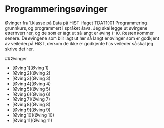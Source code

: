 ﻿# Programmeringsøvinger
Øvinger fra 1.klasse på Data på HiST i faget TDAT1001 Programmering grunnkurs, og programmert i språket Java.
Jeg skal legge ut øvingene etterhvert her, og de som er lagt ut så langt er øving 1-10. Resten kommer senere. De øvingene som blir lagt ut her så langt er øvinger som er godkjent av veileder på HiST, dersom de ikke er godkjente hos veileder så skal jeg skrive det her.

##Øvinger
- [Øving 1](Øving 1)
- [Øving 2](Øving 2)
- [Øving 3](Øving 3)
- [Øving 4](Øving 4)
- [Øving 5](Øving 5)
- [Øving 6](Øving 6)
- [Øving 7](Øving 7)
- [Øving 8](Øving 8)
- [Øving 9](Øving 9)
- [Øving 10](Øving 10)
- [Øving 11](Øving 11)
